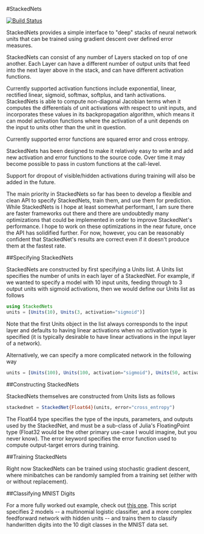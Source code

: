 #StackedNets

[![Build Status](https://travis-ci.org/yarlett/StackedNets.jl.svg?branch=master)](https://travis-ci.org/yarlett/StackedNets.jl)

StackedNets provides a simple interface to "deep" stacks of neural network units that can be trained using gradient descent over defined error measures.

StackedNets can consist of any number of Layers stacked on top of one another. Each Layer can have a different number of output units that feed into the next layer above in the stack, and can have different activation functions.

Currently supported activation functions include exponential, linear, rectified linear, sigmoid, softmax, softplus, and tanh activations. StackedNets is able to compute non-diagonal Jacobian terms when it computes the differentials of unit activations with respect to unit inputs, and incorporates these values in its backpropagation algorithm, which means it can model activation functions where the activation of a unit depends on the input to units other than the unit in question.

Currently supported error functions are squared error and cross entropy.

StackedNets has been designed to make it relatively easy to write and add new activation and error functions to the source code. Over time it may become possible to pass in custom functions at the call-level.

Support for dropout of visible/hidden activations during training will also be added in the future.

The main priority in StackedNets so far has been to develop a flexible and clean API to specify StackedNets, train them, and use them for prediction. While StackedNets is I hope at least somewhat performant, I am sure there are faster frameworks out there and there are undoubtedly many optimizations that could be implemented in order to improve StackedNet's performance. I hope to work on these optimizations in the near future, once the API has solidified further. For now, however, you can be reasonably confident that StackedNet's results are correct even if it doesn't produce them at the fastest rate.

##Specifying StackedNets

StackedNets are constructed by first specifying a Units list. A Units list specifies the number of units in each layer of a StackedNet. For example, if we wanted to specify a model with 10 input units, feeding through to 3 output units with sigmoid activations, then we would define our Units list as follows

```julia
using StackedNets
units = [Units(10), Units(3, activation="sigmoid")]
```

Note that the first Units object in the list always corresponds to the input layer and defaults to having linear activations when no activation type is specified (it is typically desirable to have linear activations in the input layer of a network).

Alternatively, we can specify a more complicated network in the following way

```julia
units = [Units(100), Units(100, activation="sigmoid"), Units(50, activation="rectified_linear"), Units(10, activation="softmax")]
```

##Constructing StackedNets

StackedNets themselves are constructed from Units lists as follows

```julia
stackednet = StackedNet{Float64}(units, error="cross_entropy")
```

The Float64 type specifies the type of the inputs, parameters, and outputs used by the StackedNet, and must be a sub-class of Julia's FloatingPoint type (Float32 would be the other primary use-case I would imagine, but you never know). The error keyword specifies the error function used to compute output-target errors during training.

##Training StackedNets

Right now StackedNets can be trained using stochastic gradient descent, where minibatches can be randomly sampled from a training set (either with or without replacement).

##Classifying MNIST Digits

For a more fully worked out example, check out [this one](examples/mnist_classification.jl). This script specifies 2 models -- a multinomial logistic classifier, and a more complex feedforward network with hidden units -- and trains them to classify handwritten digits into the 10 digit classes in the MNIST data set.
